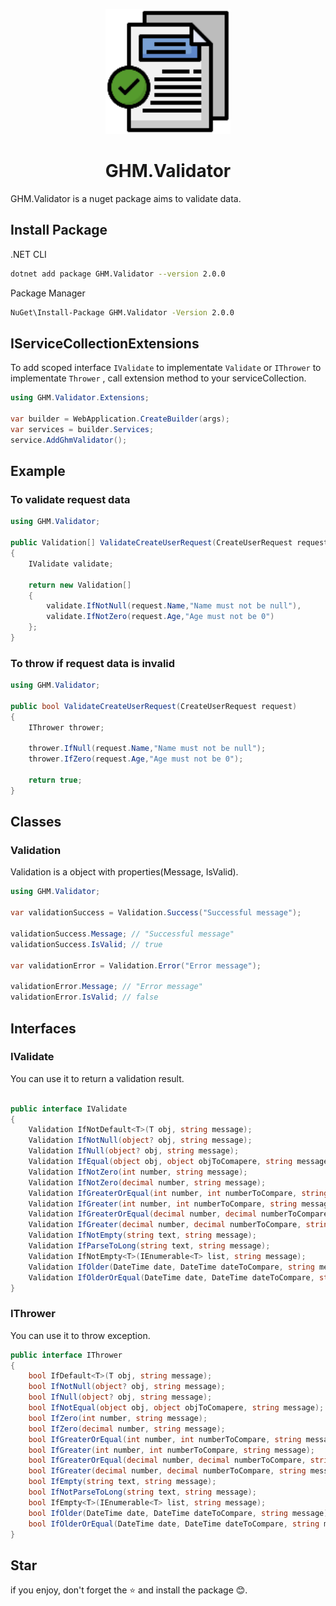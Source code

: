 <p align="center">
<img src="logo.png" alt="logo" width="200px"/>
</p>

<h1 align="center"> GHM.Validator </h1>

GHM.Validator is a nuget package aims to validate data.

## Install Package

.NET CLI

```sh
dotnet add package GHM.Validator --version 2.0.0
```

Package Manager

```sh
NuGet\Install-Package GHM.Validator -Version 2.0.0
```

## IServiceCollectionExtensions

To add scoped interface `IValidate` to implementate `Validate` or `IThrower` to implementate `Thrower` , call extension method to your serviceCollection.

```csharp
using GHM.Validator.Extensions;

var builder = WebApplication.CreateBuilder(args);
var services = builder.Services;
service.AddGhmValidator();
```

## Example

### To validate request data

```csharp
using GHM.Validator;

public Validation[] ValidateCreateUserRequest(CreateUserRequest request)
{
    IValidate validate;

    return new Validation[]
    {
        validate.IfNotNull(request.Name,"Name must not be null"),
        validate.IfNotZero(request.Age,"Age must not be 0")
    };
}
```

### To throw if request data is invalid

```csharp
using GHM.Validator;

public bool ValidateCreateUserRequest(CreateUserRequest request)
{
    IThrower thrower;

    thrower.IfNull(request.Name,"Name must not be null");
    thrower.IfZero(request.Age,"Age must not be 0");

    return true;
}
```

## Classes

### Validation

Validation is a object with properties(Message, IsValid).

```csharp
using GHM.Validator;

var validationSuccess = Validation.Success("Successful message");

validationSuccess.Message; // "Successful message"
validationSuccess.IsValid; // true

var validationError = Validation.Error("Error message");

validationError.Message; // "Error message"
validationError.IsValid; // false
```

## Interfaces

### IValidate

You can use it to return a validation result.

```csharp

public interface IValidate
{
    Validation IfNotDefault<T>(T obj, string message);
    Validation IfNotNull(object? obj, string message);
    Validation IfNull(object? obj, string message);
    Validation IfEqual(object obj, object objToComapere, string message);
    Validation IfNotZero(int number, string message);
    Validation IfNotZero(decimal number, string message);
    Validation IfGreaterOrEqual(int number, int numberToCompare, string message);
    Validation IfGreater(int number, int numberToCompare, string message);
    Validation IfGreaterOrEqual(decimal number, decimal numberToCompare, string message);
    Validation IfGreater(decimal number, decimal numberToCompare, string message);
    Validation IfNotEmpty(string text, string message);
    Validation IfParseToLong(string text, string message);
    Validation IfNotEmpty<T>(IEnumerable<T> list, string message);
    Validation IfOlder(DateTime date, DateTime dateToCompare, string message);
    Validation IfOlderOrEqual(DateTime date, DateTime dateToCompare, string message);
}

```

### IThrower

You can use it to throw exception.

```csharp
public interface IThrower
{
    bool IfDefault<T>(T obj, string message);
    bool IfNotNull(object? obj, string message);
    bool IfNull(object? obj, string message);
    bool IfNotEqual(object obj, object objToComapere, string message);
    bool IfZero(int number, string message);
    bool IfZero(decimal number, string message);
    bool IfGreaterOrEqual(int number, int numberToCompare, string message);
    bool IfGreater(int number, int numberToCompare, string message);
    bool IfGreaterOrEqual(decimal number, decimal numberToCompare, string message);
    bool IfGreater(decimal number, decimal numberToCompare, string message);
    bool IfEmpty(string text, string message);
    bool IfNotParseToLong(string text, string message);
    bool IfEmpty<T>(IEnumerable<T> list, string message);
    bool IfOlder(DateTime date, DateTime dateToCompare, string message);
    bool IfOlderOrEqual(DateTime date, DateTime dateToCompare, string message);
}
```

## Star

if you enjoy, don't forget the ⭐ and install the package 😊.
